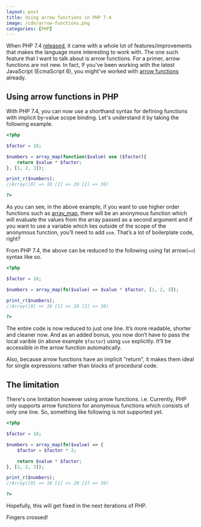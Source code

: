 ```yaml
---
layout: post
title: Using arrow functions in PHP 7.4
image: /cdn/arrow-functions.png
categories: [PHP]
---
```


When PHP 7.4 [released](https://www.php.net/archive/2019.php#2019-11-28-1), it came with a whole lot of features/improvements that makes the language more interesting to work with. The one such feature that I want to talk about is arrow functions. For a primer, arrow functions are not new. In fact, If you've been working with the latest JavaScript (EcmaScript 6), you might've worked with [arrow functions](https://developer.mozilla.org/en-US/docs/Web/JavaScript/Reference/Functions/Arrow_functions) already.

## Using arrow functions in PHP

With PHP 7.4, you can now use a shorthand syntax for defining functions with implicit by-value scope binding. Let's understand it by taking the following example.

```php
<?php

$factor = 10;

$numbers = array_map(function($value) use ($factor){
    return $value * $factor;
}, [1, 2, 3]);

print_r($numbers);
//Array([0] => 10 [1] => 20 [2] => 30)

?>
```

As you can see, in the above example, if you want to use higher order functions such as [array_map](https://www.php.net/manual/en/function.array-map.php), there will be an anonymous function which will evaluate the values from the array passed as a second argument and if you want to use a variable which lies outside of the scope of the anonymous function, you’ll need to add `use`. That’s a lot of boilerplate code, right?

From PHP 7.4, the above can be reduced to the following using fat arrow(`=>`) syntax like so.

```php
<?php

$factor = 10;

$numbers = array_map(fn($value) => $value * $factor, [1, 2, 3]);

print_r($numbers);
//Array([0] => 10 [1] => 20 [2] => 30)

?>
```

The entire code is now reduced to just one line. It’s more readable, shorter and cleaner now. And as an added bonus, you now don’t have to pass the local varible (in above example `$factor`) using `use` explicitly. It’ll be accessible in the arrow function automatically.

Also, because arrow functions have an implicit "return", it makes them ideal for single expressions rather than blocks of procedural code.

## The limitation

There's one limitation however using arrow functions. i.e. Currently, PHP only supports arrow functions for anonymous functions which consists of only one line. So, something like following is not supported yet.

```php
<?php

$factor = 10;

$numbers = array_map(fn($value) => { 
    $factor = $factor * 2;

    return $value * $factor;
}, [1, 2, 3]);

print_r($numbers);
//Array([0] => 10 [1] => 20 [2] => 30)

?>
```

Hopefully, this will get fixed in the next iterations of PHP.

Fingers crossed!
